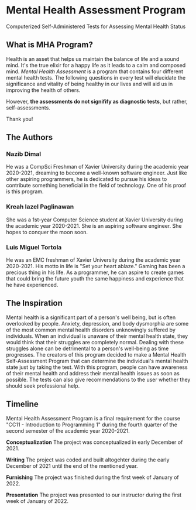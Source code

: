 # Mental Health Assessment Program
Computerized Self-Administered Tests for Assessing Mental Health Status

## What is MHA Program?
Health is an asset that helps us maintain the balance of life and a sound mind. 
It's the true elixir for a happy life as it leads to a calm and composed mind. 
*Mental Health Assessment* is a program that contains four different mental health tests. 
The following questions in every test will elucidate the significance and vitality of being 
healthy in our lives and will aid us in improving the health of others. 
                            
However, **the assessments do not signifify as diagnostic tests**, but rather, self-assessments. 
                            
Thank you!

## The Authors
### Nazib Dimal
He was a CompSci Freshman of Xavier University during the academic year 2020-2021, dreaming to 
become a well-known software engineer. Just like other aspiring programmers, he is dedicated to
pursue his ideas to contribute something beneficial in the field of technology. One of his proof is this program.

### Kreah Iazel Paglinawan
She was a 1st-year Computer Science student at Xavier University during the academic year 2020-2021. 
She is an aspiring software engineer. She hopes to conquer the moon soon.

### Luis Miguel Tortola
He was an EMC freshman of Xavier University during the academic year 2020-2021. His motto in life is "Set your heart ablaze." 
Gaming has been a precious thing in his life. As a programmer, he can aspire to create games 
that could bring the future youth the same happiness and experience that he have experienced.

## The Inspiration
Mental health is a significant part of a person's well being, but is often overlooked by people. 
Anxiety, depression, and body dysmorphia are some of the most common mental health disorders unknowingly suffered by individuals. 
When an individual is unaware of their mental health state, they would think that their struggles are completely normal. 
Dealing with these struggles alone can be detrimental to a person's well-being as time progresses. 
The creators of this program decided to make a Mental Health Self-Assessment Program that can determine the individual's mental health state just by taking the test. 
With this program, people can have awareness of their mental health and address their mental health issues as soon as possible. 
The tests can also give recommendations to the user whether they should seek professional help.

## Timeline
Mental Health Assessment Program is a final requirement for the course "CC11 - Introduction to Programming 1" during the fourth quarter of the second semester
of the academic year 2020-2021. 

**Conceptualization**
The project was conceptualized in early December of 2021.

**Writing**
The project was coded and built altogehter during the early December of 2021 until the end of the mentioned year.

**Furnishing**
The project was finished during the first week of January of 2022.

**Presentation**
The project was presented to our instructor during the first week of January of 2022.

